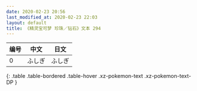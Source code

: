 ```yaml
---
date: 2020-02-23 20:56
last_modified_at: 2020-02-23 22:03
layout: default
title: 《精灵宝可梦 珍珠／钻石》文本 294
---
```

| 编号 | 中文 | 日文 |
| ---- | ---- | ---- |
| 0 | ふしぎ | ふしぎ |
{: .table .table-bordered .table-hover .xz-pokemon-text .xz-pokemon-text-DP }